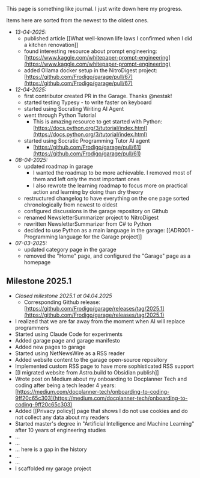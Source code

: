 This page is something like journal. I just write down here my progress.

Items here are sorted from the newest to the oldest ones.

- *13-04-2025:*
	- published article [[What well-known life laws I confirmed when I did a kitchen renovation]]
	- found interesting resource about prompt engineering: [https://www.kaggle.com/whitepaper-prompt-engineering](https://www.kaggle.com/whitepaper-prompt-engineering)
	- added Ollama docker setup in the NitroDigest project: [https://github.com/Frodigo/garage/pull/67](https://github.com/Frodigo/garage/pull/67)
- *12-04-2025:*
	- first contributor created PR in the Garage. Thanks @nestak!
	- started testing Typesy - to write faster on keyboard
	- started using Socrating Writing AI Agent
	- went through Python Tutorial
		- This is amazing resource to get started with Python: [https://docs.python.org/3/tutorial/index.html](https://docs.python.org/3/tutorial/index.html)
	- started using Socratic Programming Tutor AI agent
		- [https://github.com/Frodigo/garage/pull/61](https://github.com/Frodigo/garage/pull/61)
- *08-04-2025:*
  - updated roadmap in garage
    - I wanted the roadmap to be more achievable. I removed most of them and left only the most important ones
    - I also rewrote the learning roadmap to focus more on practical action and learning by doing than dry theory
  - restructured changelog to have everything on the one page sorted chronologically from newest to oldest
  - configured discussions in the garage repository on Github
  - renamed NewsletterSummarizer project to NitroDigest
  - rewritten NewsletterSummarizer from C# to Python
  - decided to use Python as a main language in the garage: [[ADR001 - Programming language for the Garage project]]
- *07-03-2025:*
  - updated category page in the garage
  - removed the "Home" page, and configured the "Garage" page as a homepage

## Milestone 2025.1

- *Closed milestone 2025.1 at 04.04.2025*
 	- Corresponding Github release: [https://github.com/Frodigo/garage/releases/tag/2025.1](https://github.com/Frodigo/garage/releases/tag/2025.1)
- I realized that we are far away from the moment when AI will replace programmers
- Started using Claude Code for experiments
- Added garage page and garage manifesto
- Added new pages to garage
- Started using NetNewsWire as a RSS reader
- Added website content to the garage open-source repository
- Implemented custom RSS page to have more sophisticated RSS support
- [[I migrated website from Astro.build to Obsidian publish]]
- Wrote post on Medium about my onboarding to Docplanner Tech and coding after being a tech leader 4 years: [https://medium.com/docplanner-tech/onboarding-to-coding-9ff20c65c303](https://medium.com/docplanner-tech/onboarding-to-coding-9ff20c65c303)
- Added [[Privacy policy]] page that shows I do not use cookies and do not collect any data about my readers
- Started master's degree in "Artificial Intelligence and Machine Learning" after 10 years of engineering studies
- ...
- ...
- ... here is a gap in the history
- ...
- ...
- I scaffolded my garage project
